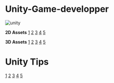 # Unity-Game-developper

![unity](https://user-images.githubusercontent.com/77782157/168759245-89094dac-1e0a-4284-9fa1-5dfe8d3a5df4.png)

**2D Assets**
[1](https://assetstore.unity.com/packages/2d/gui/icons/poly-art-animal-icons-195035)
[2](https://assetstore.unity.com/packages/2d/gui/icons/poly-art-animal-icons-195035)
[3](https://assetstore.unity.com/packages/2d/gui/icons/poly-art-animal-icons-195035)
[4](https://assetstore.unity.com/packages/2d/gui/icons/poly-art-animal-icons-195035)
[5](https://assetstore.unity.com/packages/2d/gui/icons/poly-art-animal-icons-195035)

**3D Assets**
[1](https://assetstore.unity.com/packages/3d/characters/creatures/kawaii-slime-221172)
[2](https://assetstore.unity.com/packages/3d/kart-skins-karting-microgame-add-ons-174460)
[3](https://assetstore.unity.com/packages/3d/vehicles/land/realistic-mobile-car-demo-173467)
[4](https://assetstore.unity.com/packages/3d/lego-ninjago-lego-microgame-add-ons-202944)
[5](https://assetstore.unity.com/packages/3d/props/weapons/3d-low-poly-ak47-and-m16-217961)

# Unity Tips
[1](https://www.gamedeveloper.com/design/50-tips-and-best-practices-for-unity-2016-edition-)
[2](https://medium.com/swlh/top-10-unity-tricks-that-most-people-dont-take-advantage-of-6e3aae59d9da)
[3](http://cgcookie.com/posts/30-things-every-unity-developer-should-know)
[4](https://www.toptal.com/unity-unity3d/tips-and-practices)
[5](https://medium.com/ironequal/8-gamedev-unity-essential-beginner-tips-a80d80a8ae78)
